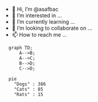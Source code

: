 - 👋 Hi, I’m @asafbac
- 👀 I’m interested in ...
- 🌱 I’m currently learning ...
- 💞️ I’m looking to collaborate on ...
- 📫 How to reach me ...



```mermaid
  graph TD;
      A-->B;
      A-->C;
      B-->D;
      C-->D;
```


```mermaid
  pie
    "Dogs" : 386
    "Cats" : 85
    "Rats" : 15
```


<!---
asafbac/asafbac is a ✨ special ✨ repository because its `README.md` (this file) appears on your GitHub profile.
You can click the Preview link to take a look at your changes.
--->


